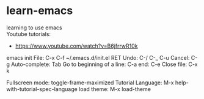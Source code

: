 # learn-emacs
learning to use emacs  
Youtube tutorials:  
- https://www.youtube.com/watch?v=B6jfrrwR10k

emacs init File: C-x C-f ~/.emacs.d/init.el RET
Undo: C-/ C-_ C-u
Cancel: C-g
Auto-complete: Tab
Go to beginning of a line: C-a end: C-e
Close file: C-x k

Fullscreen mode: toggle-frame-maximized
Tutorial Language: M-x help-with-tutorial-spec-language
load theme: M-x load-theme

